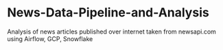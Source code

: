 # News-Data-Pipeline-and-Analysis
Analysis of news articles published over internet taken from newsapi.com using Airflow, GCP, Snowflake
